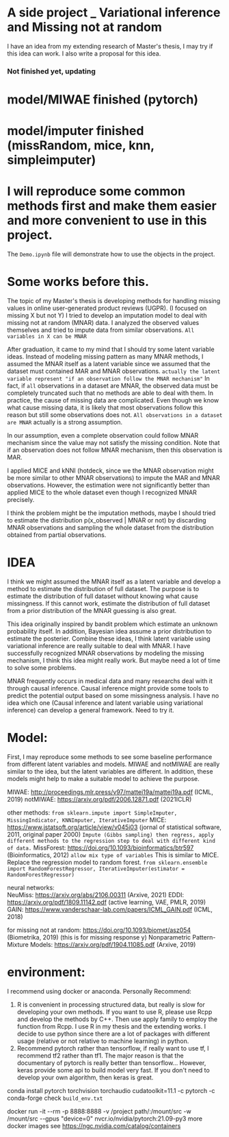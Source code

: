 # A side project _ Variational inference and Missing not at random

 I have an idea from my extending research of Master's thesis, I may try if this idea can work.
 I also write a proposal for this idea.
### Not finished yet, updating ###
# model/MIWAE finished (pytorch) 
# model/imputer finished (missRandom, mice, knn, simpleimputer) 

# I will reproduce some common methods first and make them easier and more convenient to use in this project.
The `Demo.ipynb` file will demonstrate how to use the objects in the project.

# Some works before this.
 The topic of my Master's thesis is developing methods for handling missing values in online user-generated product reviews (UGPR). (I focused on missing X but not Y)
 I tried to develop an imputation model to deal with missing not at random (MNAR) data. I analyzed the observed values themselves and tried to impute data from similar observations. `All variables in X can be MNAR`

 After graduation, it came to my mind that I should try some latent variable ideas.
 Instead of modeling missing pattern as many MNAR methods, I assumed the MNAR itself as a latent variable since we assumed that the dataset must contained MAR and MNAR observations. 
 ` actually the latent variable represent "if an observation follow the MNAR mechanism" `
 In fact, if `all` observations in a dataset are MNAR, the observed data must be completely truncated such that no methods are able to deal with them.
 In practice, the cause of missing data are complicated. Even though we know what cause missing data, it is likely that most observations follow this reason but still some observations does not. `All observations in a dataset are MNAR` actually is a strong assumption.

 In our assumption, even a complete observation could follow MNAR mechanism since the value may not satisfy the missing condition.
 Note that if an observation does not follow MNAR mechanism, then this observation is MAR.

 I applied MICE and kNNI (hotdeck, since we the MNAR observation might be more similar to other MNAR observations) to impute the MAR and MNAR observations. However, the estimation were not significantly better than applied MICE to the whole dataset even though I recognized MNAR precisely. 
 
 I think the problem might be the imputation methods, maybe I should tried to estimate the distribution p(x_observed | MNAR or not) by discarding MNAR observations and sampling the whole dataset from the distribution obtained from partial observations. 

 # IDEA
 I think we might assumed the MNAR itself as a latent variable and develop a method to estimate the distribution of full dataset. The purpose is to estimate the distribution of full dataset without knowing what cause missingness. If this cannot work, estimate the distribution of full dataset from a prior distribution of the MNAR guessing is also great. 

 This idea originally inspired by bandit problem which estimate an unknown probability itself. In addition, Bayesian idea assume a prior distribution to estimate the posterier. Combine these ideas, I think latent variable using variational inference are really suitable to deal with MNAR. 
 I have successfully recognized MNAR observations by modeling the missing mechanism, I think this idea might really work. But maybe need a lot of time to solve some problems. 

 MNAR frequently occurs in medical data and many researchs deal with it through causal inference. Causal inference might provide some tools to predict the potential output based on some missingness analysis. 
 I have no idea which one (Causal inference and latent variable using variational inference) can develop a general framework.
 Need to try it.

 # Model:
 First, I may reproduce some methods to see some baseline performance from different latent variables and models. 
 MIWAE and notMIWAE are really similar to the idea, but the latent variables are different.
 In addition, these models might help to make a suitable model to achieve the purpose. 

 MIWAE: http://proceedings.mlr.press/v97/mattei19a/mattei19a.pdf (ICML, 2019)
 notMIWAE: https://arxiv.org/pdf/2006.12871.pdf (2021ICLR)

 other methods:
 `from sklearn.impute import SimpleImputer, MissingIndicator, KNNImputer, IterativeImputer`
  MICE: https://www.jstatsoft.org/article/view/v045i03 (jornal of statistical software, 2011, original paper 2000)
 `Impute (Gibbs sampling) then regress, apply different methods to the regression step to deal with different kind of data.`
 MissForest: https://doi.org/10.1093/bioinformatics/btr597 (Bioinformatics, 2012)
 `allow mix type of variables` This is similar to MICE. Replace the regression model to random forest. 
 `from sklearn.ensemble import RandomForestRegressor, IterativeImputer(estimator = RandomForestRegressor)`

 neural networks:   
 NeuMiss: https://arxiv.org/abs/2106.00311 (Arxive, 2021)
 EDDI: https://arxiv.org/pdf/1809.11142.pdf (active learning, VAE,  PMLR, 2019)
 GAIN: https://www.vanderschaar-lab.com/papers/ICML_GAIN.pdf (ICML, 2018)

 for missing not at random:
 https://doi.org/10.1093/biomet/asz054 (Biometrika, 2019) (this is for missing response y)
 Nonparametric Pattern-Mixture Models: https://arxiv.org/pdf/1904.11085.pdf (Arxive, 2019)
 

 # environment:
 I recommend using docker or anaconda.
 Personally Recommend:
 1. R is convenient in processing structured data, but really is slow for developing your own methods.
    If you want to use R, please use Rcpp and develop the methods by C++.
    Then use apply family to employ the function from Rcpp.
    I use R in my thesis and the extending works. 
    I decide to use python since there are a lot of packages with different usage (relative or not relative to machine learning) in python.
 2. Recommend pytorch rather than tensorflow, if really want to use tf, I recommend tf2 rather than tf1.
    The major reason is that the documentary of pytorch is really better than tensorflow...
    However, keras provide some api to build model very fast. 
    If you don't need to develop your own algorithm, then keras is great.
    
conda install pytorch torchvision torchaudio cudatoolkit=11.1 -c pytorch -c conda-forge
check `build_env.txt`

docker run -it --rm -p 8888:8888 -v /project path/:/mount/src -w /mount/src --gpus "device=0" nvcr.io/nvidia/pytorch:21.09-py3
more docker images see https://ngc.nvidia.com/catalog/containers




